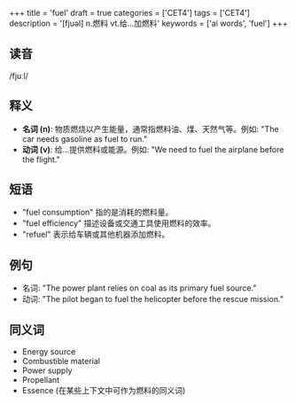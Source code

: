 +++
title = 'fuel'
draft = true
categories = ['CET4']
tags = ['CET4']
description = '[fjuəl] n.燃料 vt.给…加燃料'
keywords = ['ai words', 'fuel']
+++

## 读音
/fjuːl/

## 释义
- **名词 (n)**: 物质燃烧以产生能量，通常指燃料油、煤、天然气等。例如: "The car needs gasoline as fuel to run."
- **动词 (v)**: 给…提供燃料或能源。例如: "We need to fuel the airplane before the flight."

## 短语
- "fuel consumption" 指的是消耗的燃料量。
- "fuel efficiency" 描述设备或交通工具使用燃料的效率。
- "refuel" 表示给车辆或其他机器添加燃料。

## 例句
- 名词: "The power plant relies on coal as its primary fuel source."
- 动词: "The pilot began to fuel the helicopter before the rescue mission."

## 同义词
- Energy source
- Combustible material
- Power supply
- Propellant
- Essence (在某些上下文中可作为燃料的同义词)
